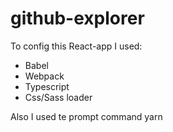 # github-explorer
To config this React-app I used:

- Babel
- Webpack
- Typescript
- Css/Sass loader

Also I used te prompt command yarn
